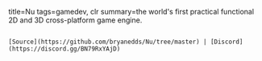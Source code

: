 title=Nu
tags=gamedev, clr
summary=the world's first practical functional 2D and 3D cross-platform game engine.
~~~~~~

[Source](https://github.com/bryanedds/Nu/tree/master) | [Discord](https://discord.gg/BN79RxYAjD)

